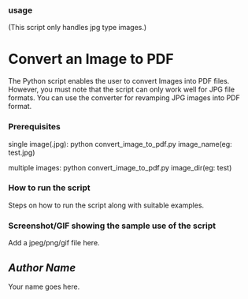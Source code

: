 ### usage
(This script only handles jpg type images.)


    
# Convert an Image to PDF
<!--Remove the below lines and add yours -->
The Python script enables the user to convert Images into PDF files. However, you must note that the script can only work well for JPG file formats. You can use the converter for revamping JPG images into PDF format.

### Prerequisites
<!--Remove the below lines and add yours -->
single image(.jpg):
    python convert_image_to_pdf.py image_name(eg: test.jpg)

multiple images:
    python convert_image_to_pdf.py image_dir(eg: test)
### How to run the script
<!--Remove the below lines and add yours -->
Steps on how to run the script along with suitable examples.

### Screenshot/GIF showing the sample use of the script
<!--Remove the below lines and add yours -->
Add a jpeg/png/gif file here.

## *Author Name*
<!--Remove the below lines and add yours -->
Your name goes here.
